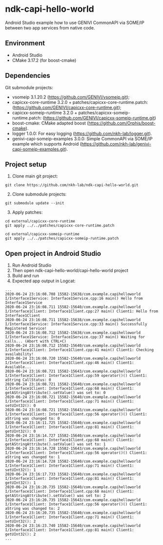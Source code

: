 # ndk-capi-hello-world
Android Studio example how to use GENIVI CommonAPI via SOME/IP between two app services from native code.

## Environment
- Android Studio
- CMake 3.17.2 (for boost-cmake)

## Dependencies
Git submodule projects:
- vsomeip 3.1.20.2 (https://github.com/GENIVI/vsomeip.git);
- capicxx-core-runtime 3.2.0 + patches/capicxx-core-runtime.patch: (https://github.com/GENIVI/capicxx-core-runtime.git);
- capicxx-someip-runtime 3.2.0 + patches/capicxx-someip-runtime.patch: (https://github.com/GENIVI/capicxx-someip-runtime.git)
- boost-cmake: CMake adapted boost (https://github.com/Orphis/boost-cmake).
- logger 1.0.0: For easy logging (https://github.com/nkh-lab/logger.git).
- genivi-capi-someip-examples 3.0.0: Simple CommonAPI via SOME/IP example which supports Android (https://github.com/nkh-lab/genivi-capi-someip-examples.git).

## Project setup
1. Clone main git project:
```
git clone https://github.com/nkh-lab/ndk-capi-hello-world.git
```
2. Clone submodule projects:
```
git submodule update --init
```
3. Apply patches:
```
cd external/capicxx-core-runtime
git apply ../../patches/capicxx-core-runtime.patch
```
```
cd external/capicxx-someip-runtime
git apply ../../patches/capicxx-someip-runtime.patch
```

## Open project in Android Studio
1. Run Android Studio
2. Then open ndk-capi-hello-world/capi-hello-world project
3. Build and run
4. Expected app output in Logcat:
```
...
2020-06-24 23:16:08.708 15582-15638/com.example.capihelloworld I/Interface1Service: Interface1Service.cpp:16 main() Hello from Interface1Service
2020-06-24 23:16:08.711 15582-15640/com.example.capihelloworld I/Interface1Client: Interface1Client.cpp:27 main() Client1: Hello from Interface1Client
2020-06-24 23:16:08.711 15582-15638/com.example.capihelloworld I/Interface1Service: Interface1Service.cpp:33 main() Successfully Registered Service!
2020-06-24 23:16:08.712 15582-15638/com.example.capihelloworld I/Interface1Service: Interface1Service.cpp:37 main() Waiting for calls... (Abort with CTRL+C)
2020-06-24 23:16:08.712 15582-15640/com.example.capihelloworld I/Interface1Client: Interface1Client.cpp:41 main() Client1: Checking availability!
2020-06-24 23:16:08.720 15582-15640/com.example.capihelloworld I/Interface1Client: Interface1Client.cpp:46 main() Client1: Available...
2020-06-24 23:16:08.721 15582-15643/com.example.capihelloworld I/Interface1Client: Interface1Client.cpp:59 operator()() Client1: aString CallStatus: 0
2020-06-24 23:16:08.721 15582-15640/com.example.capihelloworld I/Interface1Client: Interface1Client.cpp:68 main() Client1: getAStringAttribute().setValue() was set to: 0
2020-06-24 23:16:08.721 15582-15640/com.example.capihelloworld I/Interface1Client: Interface1Client.cpp:71 main() Client1: setUInt32(): 0
2020-06-24 23:16:08.721 15582-15643/com.example.capihelloworld I/Interface1Client: Interface1Client.cpp:56 operator()() Client1: aString was changed to: 0
2020-06-24 23:16:11.725 15582-15640/com.example.capihelloworld I/Interface1Client: Interface1Client.cpp:81 main() Client1: getUInt32(): 0
2020-06-24 23:16:14.727 15582-15640/com.example.capihelloworld I/Interface1Client: Interface1Client.cpp:68 main() Client1: getAStringAttribute().setValue() was set to: 1
2020-06-24 23:16:14.728 15582-15643/com.example.capihelloworld I/Interface1Client: Interface1Client.cpp:56 operator()() Client1: aString was changed to: 1
2020-06-24 23:16:14.728 15582-15640/com.example.capihelloworld I/Interface1Client: Interface1Client.cpp:71 main() Client1: setUInt32(): 1
2020-06-24 23:16:17.733 15582-15640/com.example.capihelloworld I/Interface1Client: Interface1Client.cpp:81 main() Client1: getUInt32(): 1
2020-06-24 23:16:20.735 15582-15640/com.example.capihelloworld I/Interface1Client: Interface1Client.cpp:68 main() Client1: getAStringAttribute().setValue() was set to: 2
2020-06-24 23:16:20.735 15582-15643/com.example.capihelloworld I/Interface1Client: Interface1Client.cpp:56 operator()() Client1: aString was changed to: 2
2020-06-24 23:16:20.735 15582-15640/com.example.capihelloworld I/Interface1Client: Interface1Client.cpp:71 main() Client1: setUInt32(): 2
2020-06-24 23:16:23.740 15582-15640/com.example.capihelloworld I/Interface1Client: Interface1Client.cpp:81 main() Client1: getUInt32(): 2
...
```

